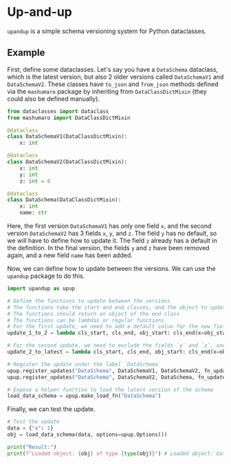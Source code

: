 # Up-and-up

`upandup` is a simple schema versioning system for Python dataclasses.

## Example

First, define some dataclasses. Let's say you have a `DataSchema` dataclass, which is the latest version, but also 2 older versions called `DataSchemaV1` and `DataSchemaV2`. These classes have `to_json` and `from_json` methods defined via the `mashumaro` package by inheriting from `DataClassDictMixin` (they could also be defined manually).

```python
from dataclasses import dataclass
from mashumaro import DataClassDictMixin

@dataclass
class DataSchemaV1(DataClassDictMixin):
    x: int

@dataclass
class DataSchemaV2(DataClassDictMixin):
    x: int
    y: int
    z: int = 0

@dataclass
class DataSchema(DataClassDictMixin):
    x: int
    name: str
```

Here, the first version `DataSchemaV1` has only one field `x`, and the second version `DataSchemaV2` has 3 fields `x`, `y`, and `z`. The field `y` has no default, so we will have to define how to update it. The field `z` already has a default in the definition. In the final version, the fields `y` and `z` have been removed again, and a new field `name` has been added.

Now, we can define how to update between the versions. We can use the `upandup` package to do this.

```python
import upandup as upup

# Define the functions to update between the versions
# The functions take the start and end classes, and the object to update
# The functions should return an object of the end class
# The functions can be lambdas or regular functions
# For the first update, we need to add a default value for the new field `y` (`z` already has a default).
update_1_to_2 = lambda cls_start, cls_end, obj_start: cls_end(x=obj_start.x, y=0)

# For the second update, we need to exclude the fields `y` and `z`, and add the new field `name` with a default value.
update_2_to_latest = lambda cls_start, cls_end, obj_start: cls_end(x=obj_start.x, name="default")

# Register the update under the label `DataSchema`
upup.register_updates("DataSchema", DataSchemaV1, DataSchemaV2, fn_update=update_1_to_2)
upup.register_updates("DataSchema", DataSchemaV2, DataSchema, fn_update=update_2_to_latest)

# Expose a helper function to load the latest version of the schema
load_data_schema = upup.make_load_fn("DataSchema")
```

Finally, we can test the update.

```python
# Test the update
data = {"x": 1}
obj = load_data_schema(data, options=upup.Options())

print("Result:")
print(f"Loaded object: {obj} of type {type(obj)}") # Loaded object: DataSchema(x=1, name='default') of type DataSchema
```